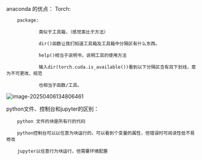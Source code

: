 anaconda 的优点：
        Torch:

        package:
    
                类似于工具箱，（感觉类比于方法）
    
                dir()函数让我们知道工具箱及工具箱中分隔区有什么东西。
    
                help()相当于说明书，说明工具的使用方法
    
                输入dir(torch.cuda.is_available())看到以下分隔区含有双下划线，意为不可更改、规范
    
                也相当于函数/工具。
    			
               

![image-20250406134806461](C:\Users\lenovo\AppData\Roaming\Typora\typora-user-images\image-20250406134806461.png)





python文件、控制台和jupyter的区别：

        python 文件的块是所有行的代码
    
        python控制台可以以任意为块运行的，可以看到个变量的属性，但错误时可阅读性低不易修改
    
        jupyter以任意行为块运行，但需要环境配置

